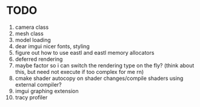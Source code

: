 # TODO

1. camera class
2. mesh class
3. model loading
4. dear imgui nicer fonts, styling
5. figure out how to use eastl and eastl memory allocators
6. deferred rendering
7. maybe factor so i can switch the rendering type on the fly? (think about this, but need not execute if too complex for me rn)
8. cmake shader autocopy on shader changes/compile shaders using external compiler?
9.  imgui graphing extension
10. tracy profiler
